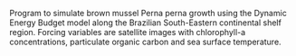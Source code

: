 Program to simulate brown mussel Perna perna growth using the Dynamic Energy Budget model along the Brazilian South-Eastern continental shelf region.
Forcing variables are satellite images with chlorophyll-a concentrations, particulate organic carbon and sea surface temperature.
